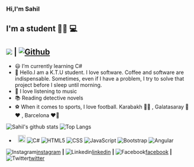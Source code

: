 ### Hi,I'm Sahil

## I'm a student :man_technologist: :computer:

## ![](https://visitor-badge.laobi.icu/badge?page_id=mecazadam.mecazadam) **|** [![Github](https://img.shields.io/github/followers/mecazadam?label=Follow&style=social)](https://github.com/mecazadam)




-  :smiley:  I’m currently learning C#
- 💬 Hello.I am a K.T.U student. I love software. Coffee and software are indispensable. Sometimes, even if I have a problem, I try to solve that project before I sleep until morning.
- :musical_score: I love listening to music 
- :books: Reading detective novels
- :soccer: When it comes to sports, I love football. Karabakh :black_heart::black_heart: , Galatasaray :yellow_heart::heart: , Barcelona :heart::blue_heart:

![Sahil's github stats](https://github-readme-stats.vercel.app/api?username=mecazadam&show_icons=true&theme=dark) ![Top Langs](https://github-readme-stats.vercel.app/api/top-langs/?username=mecazadam&theme=tokyonight)


- &nbsp;
  <code><img height="20" src="https://miro.medium.com/max/651/1*6SKpzap0ydNfy_Sxcl4aFQ.png"></code>
  ![C#](https://img.shields.io/badge/C%23-%20-333333?style=flat&logo=csharp)
  ![HTML5](https://img.shields.io/badge/-HTML5-333333?style=flat&logo=HTML5)
  ![CSS](https://img.shields.io/badge/-CSS-333333?style=flat&logo=CSS3&logoColor=1572B6)
  ![JavaScript](https://img.shields.io/badge/-JavaScript-333333?style=flat&logo=javascript)
  ![Bootstrap](https://img.shields.io/badge/-Bootstrap-333333?style=flat&logo=bootstrap&logoColor=563D7C)
  ![Angular](https://img.shields.io/badge/-Angular-333333?style=flat&logo=angular)
  
  
 
  


![Instagram](https://img.shields.io/badge/-333333?style=flat&logo=instagram)[instagram] **|**
![Linkedin](https://img.shields.io/badge/-333333?style=flat&logo=linkedin)[linkedin] **|**
![Facebook](https://img.shields.io/badge/-333333?style=flat&logo=facebook)[facebook] **|**
![Twitter](https://img.shields.io/badge/-333333?style=flat&logo=twitter)[twitter] 



[instagram]: https://www.instagram.com/sahil_rzayev__/
[linkedin]: https://www.linkedin.com/in/sahil-rzayev-a39346198/
[facebook]: https://www.facebook.com/mecaz.adam.712
[twitter]: https://twitter.com/Sahil_Rzayev_
